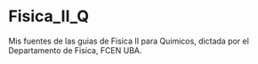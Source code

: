 # Fisica_II_Q
Mis fuentes de las guias de Fisica II para Quimicos, dictada por el Departamento de Fisica, FCEN UBA.
